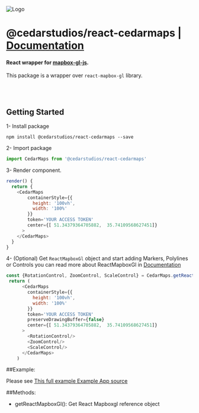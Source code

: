 ![Logo](https://camo.githubusercontent.com/6af2fd8b1f7c23d44b39a785ac06ba27a469da1e/687474703a2f2f6170692e63656461726d6170732e636f6d2f646f63732f696d672f63656461726d6170732d6170692e706e67)

# @cedarstudios/react-cedarmaps | [Documentation](https://github.com/alex3165/react-mapbox-gl/blob/master/docs/API.md)


#### React wrapper for [mapbox-gl-js](https://www.mapbox.com/mapbox-gl-js/api/).
This package is a wrapper over `react-mapbox-gl` library.

<br/><br/>

## Getting Started
1- Install package
```
npm install @cedarstudios/react-cedarmaps --save
```

2- Import package 

```js
import CedarMaps from '@cedarstudios/react-cedarmaps'
```

3- Render component.
```js
render() {
  return {
    <CedarMaps
        containerStyle={{
          height: '100vh',
          width: '100%'
        }}
        token='YOUR ACCESS TOKEN'
        center={[ 51.34379364705882,  35.74109568627451]}
      >
    </CedarMaps>
  }
}
```

4- (Optional) Get `ReactMapboxGl` object and start adding Markers, Polylines or Controls you can read more about ReactMapboxGl in [Documentation](https://github.com/alex3165/react-mapbox-gl/blob/master/docs/API.md)
```js
const {RotationControl, ZoomControl, ScaleControl} = CedarMaps.getReactMapboxGl()
 return (
      <CedarMaps
        containerStyle={{
          height: '100vh',
          width: '100%'
        }}
        token='YOUR ACCESS TOKEN'
        preserveDrawingBuffer={false}
        center={[ 51.34379364705882,  35.74109568627451]}
      >
        <RotationControl/>
        <ZoomControl/>
        <ScaleControl/>
      </CedarMaps>
    )
```

##Example:

Please see [This full example Example App source](https://github.com/cedarstudios/cedarmaps-react-sdk/tree/master/example)

##Methods:

- getReactMapboxGl(): Get React Mapboxgl reference object 
